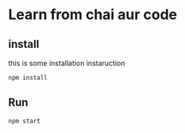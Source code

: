 # Learn from chai aur code

## install

this is some installation instaruction

```bash
npm install
```

## Run

```bash
npm start
```